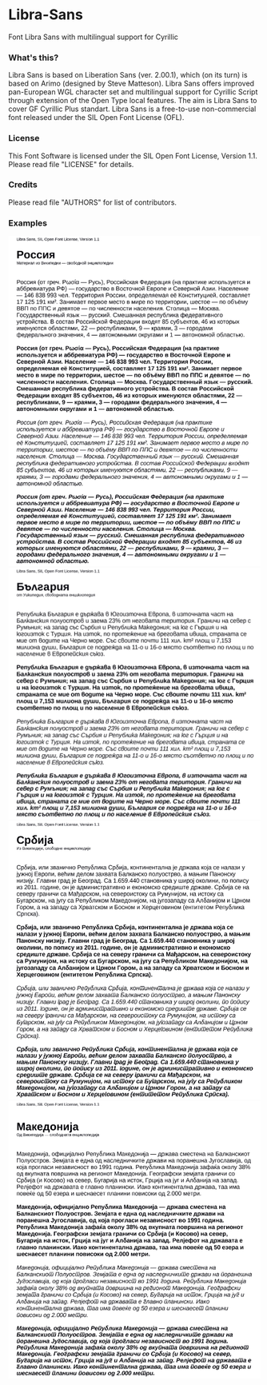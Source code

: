 # Libra-Sans
Font Libra Sans with multilingual support for Cyrillic

### What's this?

Libra Sans is based on Liberation Sans (ver. 2.00.1), which (on its turn) is based on Arimo (designed by Steve Matteson). Libra Sans offers improved pan-European WGL character set and multilingual support for Cyrillic Script through extension of the Open Type local features. The aim is Libra Sans to cover GF Cyrillic Plus standart.
Libra Sans is a free-to-use non-commercial font released under the SIL Open Font License (OFL).
  


### License

This Font Software is licensed under the SIL Open Font License,
Version 1.1.
Please read file "LICENSE" for details.


### Credits

Please read file "AUTHORS" for list of contributors.


### Examples

<img src="https://raw.githubusercontent.com/StefanPeev/Libra-Sans/master/images/LibraSans_Russian.jpg" />

<img src="https://github.com/StefanPeev/Libra-Sans/blob/master/images/LibraSans_Bulgarian.jpg" />

<img src="https://raw.githubusercontent.com/StefanPeev/Libra-Sans/master/images/LibraSans_Serbian.jpg" />

<img src="https://raw.githubusercontent.com/StefanPeev/Libra-Sans/master/images/LibraSans_Macedonian.jpg" />


